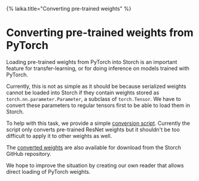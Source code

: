 {%
laika.title="Converting pre-trained weights"
%}

# Converting pre-trained weights from PyTorch

Loading pre-trained weights from PyTorch into Storch is an important feature for transfer-learning,
or for doing inference on models trained with PyTorch.

Currently, this is not as simple as it should be because serialized weights cannot be loaded into Storch if they
contain weights stored as `torch.nn.parameter.Parameter`, a subclass of `torch.Tensor`.
We have to convert these parameters to regular tensors first to be able to load them in Storch.

To help with this task, we provide a simple [conversion script](https://github.com/sbrunk/storch/blob/main/scripts/convert-weights/convert_weights.py).
Currently the script only converts pre-trained ResNet weights but it shouldn't be too difficult to apply it to other weights as well.

The [converted weights](https://github.com/sbrunk/storch/releases/tag/pretrained-weights) are also available for download
from the Storch GitHub repository.

We hope to improve the situation by creating our own reader that allows direct loading of PyTorch weights.
